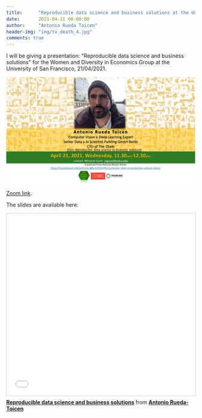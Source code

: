 ```yaml
---
title:      "Reproducible data science and business solutions at the University of San Francisco"
date:       2021-04-21 00:00:00
author:     "Antonio Rueda Toicen"
header-img: "img/tv_death_4.jpg"
comments: true
---
```


I will be giving a presentation: "Reproducible data science and business solutions" for the Women and Diversity in Economics Group at the University of San Francisco, 21/04/2021.

![alt text](img/AntonioRueda-21April.eng.jpg "UCSF ad")

[Zoom link](https://zoom.us/j/7811934986?pwd=NGpaSjFTTnRqSE84OE1mL0VzNTlFZz09#success). 

The slides are available here: 

<iframe src="//www.slideshare.net/slideshow/embed_code/key/d0SFiNSs3QUsPt" width="595" height="485" frameborder="0" marginwidth="0" marginheight="0" scrolling="no" style="border:1px solid #CCC; border-width:1px; margin-bottom:5px; max-width: 100%;" allowfullscreen> </iframe> <div style="margin-bottom:5px"> <strong> <a href="//www.slideshare.net/AntonioRuedaToicen/reproducible-data-science-and-business-solutions" title="Reproducible data science and business solutions" target="_blank">Reproducible data science and business solutions</a> </strong> from <strong><a href="https://www.slideshare.net/AntonioRuedaToicen" target="_blank">Antonio Rueda-Toicen</a></strong> </div>